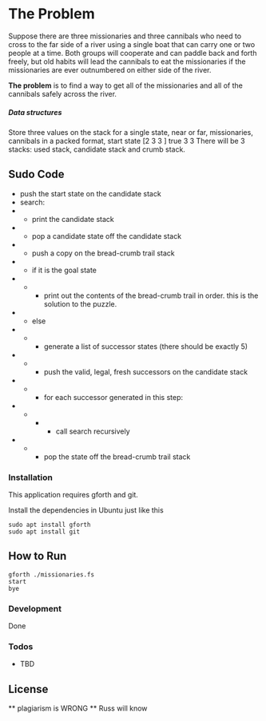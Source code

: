 # The Problem
Suppose there are three missionaries and three cannibals who need to cross to the far side of a river using a single boat that can carry one or two people at a time. Both groups will cooperate and can paddle back and forth freely, but old habits will lead the cannibals to eat the missionaries if the missionaries are ever outnumbered on either side of the river.

**The problem** is to find a way to get all of the missionaries and all of the cannibals safely across the river.
##### Data structures
Store three values on the stack for a single state, near or far, missionaries, cannibals in a packed format, start state  [2 3 3 ] true 3 3 
There will be 3 stacks: used stack, candidate stack and crumb stack.

## Sudo Code
- push the start state on the candidate stack
- search:
- - print the candidate stack
- - pop a candidate state off the candidate stack
- - push a copy on the bread-crumb trail stack
- - if it is the goal state
- - - print out the contents of the bread-crumb trail in order. this is the solution to the puzzle.
- - else
- - - generate a list of successor states (there should be exactly 5)
- - -  push the valid, legal, fresh successors on the candidate stack
- -  - for each successor generated in this step:
- - -  - call search recursively
- - - pop the state off the bread-crumb trail stack

### Installation

This application requires gforth and git.

Install the dependencies in Ubuntu just like this
```
sudo apt install gforth
sudo apt install git
```
## How to Run
```
gforth ./missionaries.fs
start
bye
```


### Development
Done


### Todos

 - TBD

License
----
**  plagiarism is WRONG  **  Russ will know 


